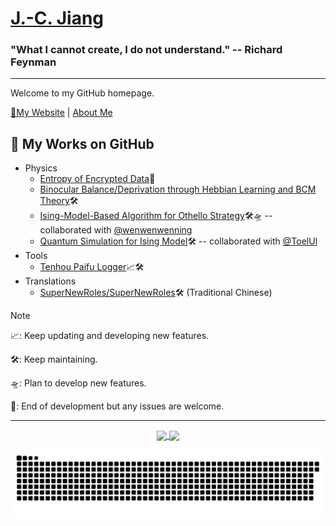 # [J.-C. Jiang](https://github.com/Jim137)

### "What I cannot create, I do not understand." -- Richard Feynman

---

Welcome to my GitHub homepage.

[🧭My Website](https://www.jim137.eu.org/) | [About Me](https://www.jim137.eu.org/about/)

## 🔭 My Works on GitHub

* Physics
  * [Entropy of Encrypted Data](https://github.com/Jim137/Entropy)📳
  * [Binocular Balance/Deprivation through Hebbian Learning and BCM Theory](https://github.com/Jim137/binocular_balance)🛠️
  * [Ising-Model-Based Algorithm for Othello Strategy](https://github.com/Jim137/IMBA_Othello)🛠️🛸 -- collaborated with [@wenwenwenning](https://github.com/wenwenwenning)
  * [Quantum Simulation for Ising Model](https://github.com/Jim137/QuantumSimulation_IsingModel)🛠️ -- collaborated with [@ToelUl](https://github.com/ToelUl)
  <!-- * [A lose-to-reality physical modeling of billiard balls](https://github.com/Jim137/2D_Billiard) 📈WIP -->
* Tools
  * [Tenhou Paifu Logger](https://github.com/Jim137/Tenhou-Paifu-Logger)📈🛠️
* Translations
  * [SuperNewRoles/SuperNewRoles](https://github.com/SuperNewRoles/SuperNewRoles)🛠️ (Traditional Chinese)

> [!NOTE]
> 
> 📈: Keep updating and developing new features.
> 
> 🛠️: Keep maintaining.
>
> 🛸: Plan to develop new features.
>
> 📳: End of development but any issues are welcome.
> 

---

<p align="center">
  <a href="https://github.com/Jim137">
    <img align="center"
         height="150em"
         src="https://github-readme-stats.vercel.app/api?username=Jim137&show_icons=true&include_all_commits=true&count_private=true&theme=apprentice&hide_border=true&bg_color=0D1117" />
  </a>
  <a href="https://github.com/Jim137">
    <img align="center"
         height="150em"
         src="https://github-readme-streak-stats.herokuapp.com/?user=Jim137&theme=black-ice&hide_border=true&stroke=0000&background=0D1117&ring=e05397&fire=e05397&currStreakLabel=e05397" />
  </a>
</p>
<p align="center">
    <img align="center" src="https://github.com/Jim137/Jim137/blob/output/github-contribution-grid-snake.svg"/>
</p>

